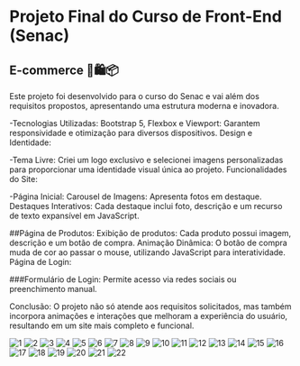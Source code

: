 # Projeto Final do Curso de Front-End (Senac)
## E-commerce 🛒🛍️📦

Este projeto foi desenvolvido para o curso do Senac e vai além dos requisitos propostos, apresentando uma estrutura moderna e inovadora.

-Tecnologias Utilizadas:
Bootstrap 5, Flexbox e Viewport: Garantem responsividade e otimização para diversos dispositivos.
Design e Identidade:

-Tema Livre: 
Criei um logo exclusivo e selecionei imagens personalizadas para proporcionar uma identidade visual única ao projeto.
Funcionalidades do Site:

-Página Inicial:
Carousel de Imagens: Apresenta fotos em destaque.
Destaques Interativos: Cada destaque inclui foto, descrição e um recurso de texto expansível em JavaScript.

##Página de Produtos:
Exibição de produtos: Cada produto possui imagem, descrição e um botão de compra.
Animação Dinâmica: O botão de compra muda de cor ao passar o mouse, utilizando JavaScript para interatividade.
Página de Login:

###Formulário de Login: 
Permite acesso via redes sociais ou preenchimento manual.

Conclusão: O projeto não só atende aos requisitos solicitados, mas também incorpora animações e interações que melhoram a experiência do usuário, resultando em um site mais completo e funcional.

![1](https://github.com/user-attachments/assets/a4e9b146-1661-4bd1-b5c2-eb8096ea0d36)
![2](https://github.com/user-attachments/assets/135216f1-05dc-4840-af59-3af62c087028)
![3](https://github.com/user-attachments/assets/da93a6be-5f38-44e7-92bf-4c888bede6f3)
![4](https://github.com/user-attachments/assets/43d84eda-8379-40ec-9bfd-8f3a892a4d20)
![5](https://github.com/user-attachments/assets/afd12359-770e-432d-8f93-5f5bbd8b1fa0)
![6](https://github.com/user-attachments/assets/32b72a13-ab3d-4f2e-9d3f-95fe41af41ac)
![7](https://github.com/user-attachments/assets/f888787a-97ad-4985-9d14-0948f06787e8)
![8](https://github.com/user-attachments/assets/ede86afd-2965-477a-8085-aeab0780787e)
![9](https://github.com/user-attachments/assets/6dedbd3a-4bbf-40d1-bf6a-3638f312f6e6)
![10](https://github.com/user-attachments/assets/3085440f-b747-4b32-b8e9-301023aeab94)
![11](https://github.com/user-attachments/assets/28c88a62-37c0-473b-8120-0815127cee45)
![12](https://github.com/user-attachments/assets/e8379618-099c-4a65-b5de-e52baa3d19ac)
![13](https://github.com/user-attachments/assets/6d452696-6591-4fd0-bae8-32064e4709c0)
![14](https://github.com/user-attachments/assets/62ec6e7b-cced-4b30-86d7-91a4e0222f30)
![15](https://github.com/user-attachments/assets/7255d8ff-bed6-4193-b9a0-1e9d69aff475)
![16](https://github.com/user-attachments/assets/43d3a8ad-acac-49c6-abc6-7c1e4e5b1bf5)
![17](https://github.com/user-attachments/assets/3ff56c83-da4e-4de8-9836-dfba49d1a3ce)
![18](https://github.com/user-attachments/assets/e8d3ad57-b94d-4d00-9f5f-63743e6475cf)
![19](https://github.com/user-attachments/assets/27f7414c-cbd4-4bb9-bd3a-9c548b98432d)
![20](https://github.com/user-attachments/assets/516852f3-eb69-4ec2-a510-59b593b047aa)
![21](https://github.com/user-attachments/assets/48ceb92b-212c-4f14-8c16-545b40f20878)
![22](https://github.com/user-attachments/assets/47c30bc5-9bae-4309-94ed-c8f677afa469)
